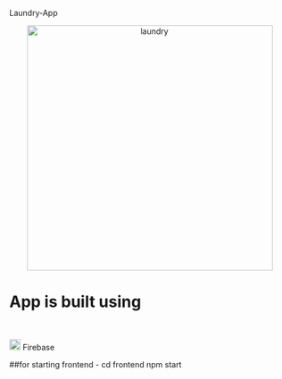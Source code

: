 Laundry-App

<div id='header' align='center'>
  <img src="https://img.freepik.com/free-vector/laundry-dry-cleaning-concept-illustration_114360-7391.jpg?w=740&t=st=1689160154~exp=1689160754~hmac=c15c2d9f3a778556641671f00cf20d2e7e024232ad70609203357033a95c286e" alt="laundry" width="440" height="440"/>
</div>

<div>
  <h1>App is built using</h1>
  <br/>
  <p>
  <img src="https://cdn.iconscout.com/icon/free/png-256/free-firebase-3521427-2944871.png" alt="firebase" width="20" height="20" />
    <span>Firebase</span>
  </p>
</div>

##for starting frontend -
cd frontend
npm start


